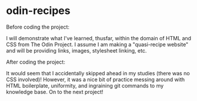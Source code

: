 # odin-recipes

Before coding the project:

I will demonstrate what I've learned, thusfar, within the domain of HTML and CSS from The Odin Project. I assume I am making a "quasi-recipe website" and will be providing links, images, stylesheet linking, etc.

After coding the project:

It would seem that I accidentally skipped ahead in my studies (there was no CSS involved)! However, it was a nice bit of practice messing around with HTML boilerplate, uniformity, and ingraining git commands to my knowledge base. On to the next project!
